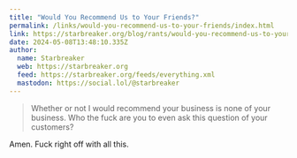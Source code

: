 ```yaml
---
title: "Would You Recommend Us to Your Friends?"
permalink: /links/would-you-recommend-us-to-your-friends/index.html
link: https://starbreaker.org/blog/rants/would-you-recommend-us-to-your-friends/index.html
date: 2024-05-08T13:48:10.335Z
author: 
  name: Starbreaker
  web: https://starbreaker.org
  feed: https://starbreaker.org/feeds/everything.xml
  mastodon: https://social.lol/@starbreaker
---
```


> Whether or not I would recommend your business is none of your business. Who the fuck are you to even ask this question of your customers?

Amen. Fuck right off with all this.
